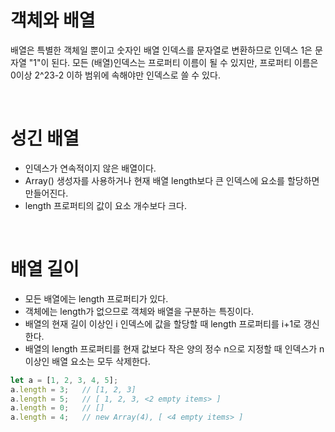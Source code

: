 # 객체와 배열
배열은 특별한 객체일 뿐이고 숫자인 배열 인덱스를 문자열로 변환하므로 인덱스 1은 문자열 "1"이 된다.
모든 (배열)인덱스는 프로퍼티 이름이 될 수 있지만, 프로퍼티 이름은 0이상 2^23-2 이하 범위에 속해야만 인덱스로 쓸 수 있다.

<br>

# 성긴 배열
- 인덱스가 연속적이지 않은 배열이다.
- Array() 생성자를 사용하거나 현재 배열 length보다 큰 인덱스에 요소를 할당하면 만들어진다.
- length 프로퍼티의 값이 요소 개수보다 크다.

<br>

# 배열 길이
- 모든 배열에는 length 프로퍼티가 있다.
- 객체에는 length가 없으므로 객체와 배열을 구분하는 특징이다.
- 배열의 현재 길이 이상인 i 인덱스에 값을 할당할 때 length 프로퍼티를 i+1로 갱신한다.
- 배열의 length 프로퍼티를 현재 값보다 작은 양의 정수 n으로 지정할 때 인덱스가 n 이상인 배열 요소는 모두 삭제한다.

```js
let a = [1, 2, 3, 4, 5];
a.length = 3;   // [1, 2, 3]
a.length = 5;   // [ 1, 2, 3, <2 empty items> ]
a.length = 0;   // []
a.length = 4;   // new Array(4), [ <4 empty items> ]
```